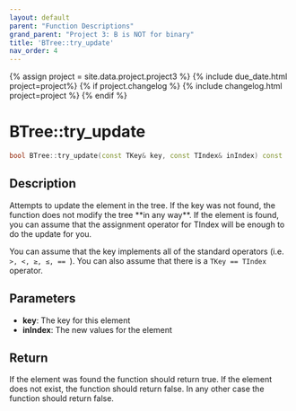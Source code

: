 ```yaml
---
layout: default
parent: "Function Descriptions"
grand_parent: "Project 3: B is NOT for binary"
title: 'BTree::try_update'
nav_order: 4
---
```

{% assign project = site.data.project.project3 %}
{% include due_date.html project=project%}
{% if project.changelog %}
{% include changelog.html project=project %}
{% endif %}

# BTree::try_update
```c++
bool BTree::try_update(const TKey& key, const TIndex& inIndex) const
```
## Description
<p>
    Attempts to update the element in the tree. If the key was not found, the
    function does not modify the tree **in any way**. If the element is found, you
    can assume that the assignment operator for TIndex will be enough to do the
    update for you.
</p>

<p>
    You can assume that the key implements all of the standard
    operators (i.e. <code> &gt;, &lt;, &geq;, &leq;, == </code>). You can also
    assume that there is a <code>TKey == TIndex</code> operator.
</p>

## Parameters
* **key**: The key for this element
* **inIndex**: The new values for the element

## Return
If the element was found the function should return true. If the
element does not exist, the function should return false. In any other case the
function should return false.